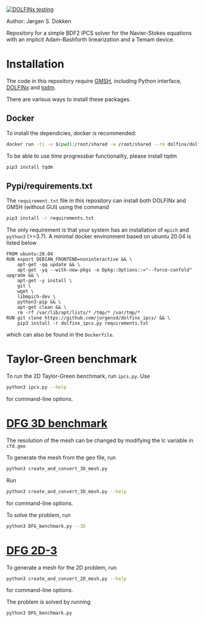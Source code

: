 [![DOLFINx testing](https://github.com/jorgensd/dolfinx_ipcs/actions/workflows/testing.yml/badge.svg)](https://github.com/jorgensd/dolfinx_ipcs/actions/workflows/testing.yml)

Author: Jørgen S. Dokken

Repository for a simple BDF2 IPCS solver for the Navier-Stokes equations with an implicit Adam-Bashforth linearization and a Temam device.

# Installation
The code in this repository require [GMSH](https://gmsh.info/), including Python interface, [DOLFINx](https://github.com/FEniCS/dolfinx/) and [tqdm](https://github.com/tqdm/tqdm).

There are various ways to install these packages.

## Docker

To install the dependicies, docker is recommended:
```bash
docker run -ti -v $(pwd):/root/shared -w /root/shared --rm dolfinx/dolfinx
```

To be able to use time progressbar functionality, please install tqdm
```bash
pip3 install tqdm
```

## Pypi/requirements.txt
The `requirement.txt` file in this repository can install both DOLFINx and GMSH (without GUI) using the command
```bash
pip3 install -r requirements.txt
```
The only requirement is that your system has an installation of `mpich` and `python3` (>=3.7).
A minimal docker environment based on ubuntu 20.04 is listed below
```docker
FROM ubuntu:20.04
RUN export DEBIAN_FRONTEND=noninteractive && \
    apt-get -qq update && \
    apt-get -yq --with-new-pkgs -o Dpkg::Options::="--force-confold" upgrade && \
    apt-get -y install \
    git \
    wget \
    libmpich-dev \
    python3-pip && \
    apt-get clean && \
    rm -rf /var/lib/apt/lists/* /tmp/* /var/tmp/*
RUN git clone https://github.com/jorgensd/dolfinx_ipcs/ && \
    pip3 install -r dolfinx_ipcs.py requirements.txt
```
which can also be found in the `Dockerfile`.

# Taylor-Green benchmark
To run the 2D Taylor-Green benchmark, run `ipcs.py`.
Use
```bash
python3 ipcs.py --help
``` 
for command-line options.

# [DFG 3D benchmark](http://www.featflow.de/en/benchmarks/cfdbenchmarking/flow/dfg_flow3d.html)
The resolution of the mesh can be changed by modifying  the lc variable in `cfd.geo`

To generate the mesh from the geo file, run
```bash
python3 create_and_convert_3D_mesh.py
```
Run 
```bash
python3 create_and_convert_3D_mesh.py --help
```
for command-line options.

To solve the problem, run
```bash
python3 DFG_benchmark.py --3D
```

# [DFG 2D-3](http://www.mathematik.tu-dortmund.de/~featflow/en/benchmarks/cfdbenchmarking/flow/dfg_benchmark3_re100.html)
To generate a mesh for the 2D problem, run 
```bash
python3 create_and_convert_2D_mesh.py --help
```
for command-line options.

The problem is solved by running
```bash
python3 DFG_benchmark.py
```
